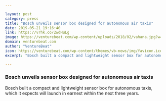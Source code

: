 ```yaml
---

layout: post
category: press
title: "Bosch unveils sensor box designed for autonomous air taxis"
date: 2019-05-21 19:16:40
link: https://vrhk.co/2wdHuLg
image: https://venturebeat.com/wp-content/uploads/2018/02/vahana.jpg?w=1200&strip=all
domain: venturebeat.com
author: "VentureBeat"
icon: https://venturebeat.com/wp-content/themes/vb-news/img/favicon.ico
excerpt: "Bosch built a compact and lightweight sensor box for autonomous taxis, which it expects will launch in earnest within the next three years."

---
```


### Bosch unveils sensor box designed for autonomous air taxis

Bosch built a compact and lightweight sensor box for autonomous taxis, which it expects will launch in earnest within the next three years.